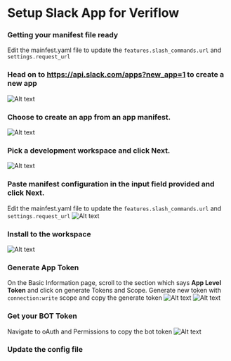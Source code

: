 # Setup Slack App for Veriflow

### Getting your manifest file ready
Edit the mainfest.yaml file to update the `features.slash_commands.url` and `settings.request_url`

### Head on to https://api.slack.com/apps?new_app=1 to create a new app
![Alt text](/docs/slack/images/2.png)


### Choose to create an app from an app manifest.
![Alt text](/docs/slack/images/3.png)

### Pick a development workspace and click Next.
![Alt text](/docs/slack/images/4.png)

### Paste manifest configuration in the input field provided and click Next.
Edit the mainfest.yaml file to update the `features.slash_commands.url` and `settings.request_url`
![Alt text](/docs/slack/images/5.png)

### Install to the workspace
![Alt text](/docs/slack/images/6.png)


### Generate App Token
On the Basic Information page, scroll to the section which says **App Level Token** and click on generate Tokens and Scope. Generate new token with `connection:write` scope and copy the generate token
![Alt text](/docs/slack/images/8.png)
![Alt text](/docs/slack/images/9.png)

### Get your BOT Token
Navigate to oAuth and Permissions to copy the bot token
![Alt text](/docs/slack/images/7.png)

### Update the config file